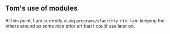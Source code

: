 ## Tom's use of modules

At this point, I am currently using `programs/alacritty.nix`. I am keeping the others around as some nice prior art that I could use later on.

